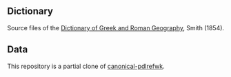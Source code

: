 ## Dictionary

Source files of the [Dictionary of Greek and Roman Geography](https://latin-dict.github.io/dictionaries/Smith1854.html), Smith (1854).

## Data

This repository is a partial clone of [canonical-pdlrefwk](https://github.com/PerseusDL/canonical-pdlrefwk).